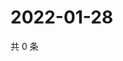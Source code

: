 # 2022-01-28

共 0 条

<!-- BEGIN WEIBO -->
<!-- 最后更新时间 Fri Jan 28 2022 22:10:28 GMT+0800 (China Standard Time) -->

<!-- END WEIBO -->
